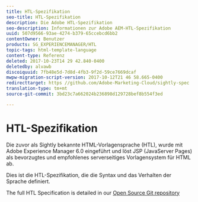 ```yaml
---
title: HTL-Spezifikation
seo-title: HTL-Spezifikation
description: Die Adobe HTL-Spezifikation
seo-description: Informationen zur Adobe AEM-HTL-Spezifikation
uuid: 507d9566-93ae-4274-b379-65ccebcd6bb2
contentOwner: Benutzer
products: SG_EXPERIENCEMANAGER/HTL
topic-tags: html-template-language
content-type: Referenz
deleted: 2017-10-23T14 29 42.840-0400
deletedby: alvawb
discoiquuid: 7fb48e5d-7d8d-4fb3-9f2d-59ce7669dcaf
mwpw-migration-script-version: 2017-10-12T21 46 58.665-0400
redirecttarget: https //github.com/Adobe-Marketing-Cloud/sightly-spec
translation-type: tm+mt
source-git-commit: 3bd23c7a662024b236898d129728bef8b554f3ed

---
```



# HTL-Spezifikation

Die zuvor als Sightly bekannte HTML-Vorlagensprache (HTL), wurde mit Adobe Experience Manager 6.0 eingeführt und löst JSP (JavaServer Pages) als bevorzugtes und empfohlenes serverseitiges Vorlagensystem für HTML ab.

Dies ist die HTL-Spezifikation, die die Syntax und das Verhalten der Sprache definiert.

The full HTL Specification is detailed in our [Open Source Git repository](https://github.com/adobe/htl-spec)
